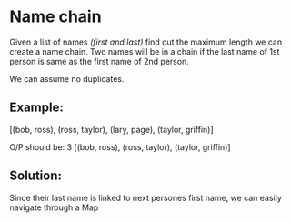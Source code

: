# Name chain

Given a list of names _(first and last)_ find out the maximum length we can create a name chain.
Two names will be in a chain if the last name of 1st person is same as the first name of 2nd person.

We can assume no duplicates.

## Example:

[(bob, ross), (ross, taylor), (lary, page), (taylor, griffin)]

O/P should be: 3 [(bob, ross), (ross, taylor), (taylor, griffin)]

## Solution:

Since their last name is linked to next persones first name, we can easily navigate through a Map